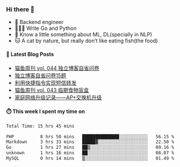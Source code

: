 ### Hi there 👋

- 🔧 Backend engineer
- 👨🏻‍💻 Write Go and Python
- 🔭 Know a little something about ML, DL(specially in NLP)
- 🐱 A cat by nature, but really don’t like eating fish(the food)

#### 📖 Latest Blog Posts
<!-- BLOG-POST-LIST:START -->
- [猫鱼周刊 vol. 044 独立博客自省问卷](https://ameow.xyz/archives/weekly-044)
- [独立博客自省问卷15题](https://ameow.xyz/archives/independent-blog-questionnaire)
- [利用快捷指令实现短信转发](https://ameow.xyz/archives/sms-forwarding-with-apple-shortcuts)
- [猫鱼周刊 vol. 043 临期食物盲盒](https://ameow.xyz/archives/weekly-043)
- [家庭网络升级记录——AP+交换机升级](https://ameow.xyz/archives/home-network-upgrade-2024)
<!-- BLOG-POST-LIST:END -->

#### ⏱️ This week I spent my time on
<!--START_SECTION:waka-->

```txt
Total Time: 15 hrs 45 mins

PHP          8 hrs 50 mins   ██████████████░░░░░░░░░░░   56.15 %
Markdown     3 hrs 33 mins   █████▓░░░░░░░░░░░░░░░░░░░   22.50 %
Go           1 hrs 27 mins   ██▒░░░░░░░░░░░░░░░░░░░░░░   09.16 %
unknown      1 hrs 16 mins   ██░░░░░░░░░░░░░░░░░░░░░░░   08.07 %
MySQL        0 hrs 14 mins   ▒░░░░░░░░░░░░░░░░░░░░░░░░   01.49 %
```

<!--END_SECTION:waka-->

<!--
**LeslieLeung/LeslieLeung** is a ✨ _special_ ✨ repository because its `README.md` (this file) appears on your GitHub profile.

Here are some ideas to get you started:

- 🔭 I’m currently working on ...
- 🌱 I’m currently learning ...
- 👯 I’m looking to collaborate on ...
- 🤔 I’m looking for help with ...
- 💬 Ask me about ...
- 📫 How to reach me: ...
- 😄 Pronouns: ...
- ⚡ Fun fact: ...
-->
